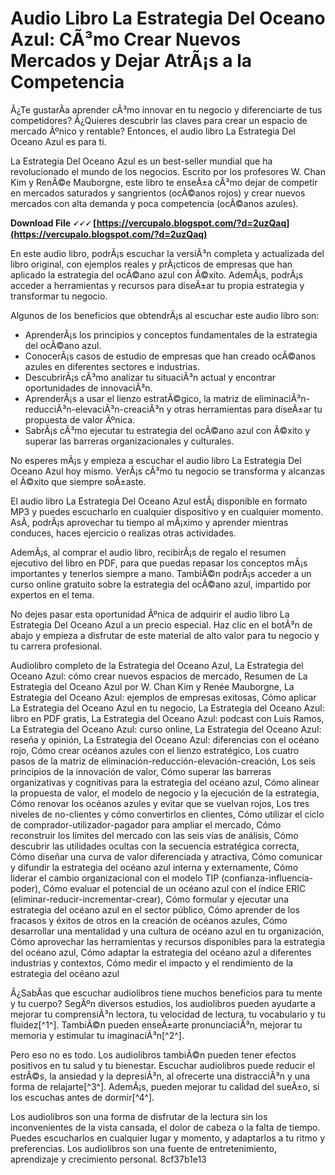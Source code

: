 # Audio Libro La Estrategia Del Oceano Azul: CÃ³mo Crear Nuevos Mercados y Dejar AtrÃ¡s a la Competencia
  
Â¿Te gustarÃ­a aprender cÃ³mo innovar en tu negocio y diferenciarte de tus competidores? Â¿Quieres descubrir las claves para crear un espacio de mercado Ãºnico y rentable? Entonces, el audio libro La Estrategia Del Oceano Azul es para ti.
  
La Estrategia Del Oceano Azul es un best-seller mundial que ha revolucionado el mundo de los negocios. Escrito por los profesores W. Chan Kim y RenÃ©e Mauborgne, este libro te enseÃ±a cÃ³mo dejar de competir en mercados saturados y sangrientos (ocÃ©anos rojos) y crear nuevos mercados con alta demanda y poca competencia (ocÃ©anos azules).
 
**Download File 🗸🗸🗸 [https://vercupalo.blogspot.com/?d=2uzQaq](https://vercupalo.blogspot.com/?d=2uzQaq)**


  
En este audio libro, podrÃ¡s escuchar la versiÃ³n completa y actualizada del libro original, con ejemplos reales y prÃ¡cticos de empresas que han aplicado la estrategia del ocÃ©ano azul con Ã©xito. AdemÃ¡s, podrÃ¡s acceder a herramientas y recursos para diseÃ±ar tu propia estrategia y transformar tu negocio.
  
Algunos de los beneficios que obtendrÃ¡s al escuchar este audio libro son:
  
- AprenderÃ¡s los principios y conceptos fundamentales de la estrategia del ocÃ©ano azul.
- ConocerÃ¡s casos de estudio de empresas que han creado ocÃ©anos azules en diferentes sectores e industrias.
- DescubrirÃ¡s cÃ³mo analizar tu situaciÃ³n actual y encontrar oportunidades de innovaciÃ³n.
- AprenderÃ¡s a usar el lienzo estratÃ©gico, la matriz de eliminaciÃ³n-reducciÃ³n-elevaciÃ³n-creaciÃ³n y otras herramientas para diseÃ±ar tu propuesta de valor Ãºnica.
- SabrÃ¡s cÃ³mo ejecutar tu estrategia del ocÃ©ano azul con Ã©xito y superar las barreras organizacionales y culturales.

No esperes mÃ¡s y empieza a escuchar el audio libro La Estrategia Del Oceano Azul hoy mismo. VerÃ¡s cÃ³mo tu negocio se transforma y alcanzas el Ã©xito que siempre soÃ±aste.
  
El audio libro La Estrategia Del Oceano Azul estÃ¡ disponible en formato MP3 y puedes escucharlo en cualquier dispositivo y en cualquier momento. AsÃ­, podrÃ¡s aprovechar tu tiempo al mÃ¡ximo y aprender mientras conduces, haces ejercicio o realizas otras actividades.
  
AdemÃ¡s, al comprar el audio libro, recibirÃ¡s de regalo el resumen ejecutivo del libro en PDF, para que puedas repasar los conceptos mÃ¡s importantes y tenerlos siempre a mano. TambiÃ©n podrÃ¡s acceder a un curso online gratuito sobre la estrategia del ocÃ©ano azul, impartido por expertos en el tema.
  
No dejes pasar esta oportunidad Ãºnica de adquirir el audio libro La Estrategia Del Oceano Azul a un precio especial. Haz clic en el botÃ³n de abajo y empieza a disfrutar de este material de alto valor para tu negocio y tu carrera profesional.
 
Audiolibro completo de la Estrategia del Oceano Azul,  La Estrategia del Oceano Azul: cómo crear nuevos espacios de mercado,  Resumen de La Estrategia del Oceano Azul por W. Chan Kim y Renée Mauborgne,  La Estrategia del Oceano Azul: ejemplos de empresas exitosas,  Cómo aplicar La Estrategia del Oceano Azul en tu negocio,  La Estrategia del Oceano Azul: libro en PDF gratis,  La Estrategia del Oceano Azul: podcast con Luis Ramos,  La Estrategia del Oceano Azul: curso online,  La Estrategia del Oceano Azul: reseña y opinión,  La Estrategia del Oceano Azul: diferencias con el océano rojo,  Cómo crear océanos azules con el lienzo estratégico,  Los cuatro pasos de la matriz de eliminación-reducción-elevación-creación,  Los seis principios de la innovación de valor,  Cómo superar las barreras organizativas y cognitivas para la estrategia del océano azul,  Cómo alinear la propuesta de valor, el modelo de negocio y la ejecución de la estrategia,  Cómo renovar los océanos azules y evitar que se vuelvan rojos,  Los tres niveles de no-clientes y cómo convertirlos en clientes,  Cómo utilizar el ciclo de comprador-utilizador-pagador para ampliar el mercado,  Cómo reconstruir los límites del mercado con las seis vías de análisis,  Cómo descubrir las utilidades ocultas con la secuencia estratégica correcta,  Cómo diseñar una curva de valor diferenciada y atractiva,  Cómo comunicar y difundir la estrategia del océano azul interna y externamente,  Cómo liderar el cambio organizacional con el modelo TIP (confianza-influencia-poder),  Cómo evaluar el potencial de un océano azul con el índice ERIC (eliminar-reducir-incrementar-crear),  Cómo formular y ejecutar una estrategia del océano azul en el sector público,  Cómo aprender de los fracasos y éxitos de otros en la creación de océanos azules,  Cómo desarrollar una mentalidad y una cultura de océano azul en tu organización,  Cómo aprovechar las herramientas y recursos disponibles para la estrategia del océano azul,  Cómo adaptar la estrategia del océano azul a diferentes industrias y contextos,  Cómo medir el impacto y el rendimiento de la estrategia del océano azul
  
Â¿SabÃ­as que escuchar audiolibros tiene muchos beneficios para tu mente y tu cuerpo? SegÃºn diversos estudios, los audiolibros pueden ayudarte a mejorar tu comprensiÃ³n lectora, tu velocidad de lectura, tu vocabulario y tu fluidez[^1^]. TambiÃ©n pueden enseÃ±arte pronunciaciÃ³n, mejorar tu memoria y estimular tu imaginaciÃ³n[^2^].
  
Pero eso no es todo. Los audiolibros tambiÃ©n pueden tener efectos positivos en tu salud y tu bienestar. Escuchar audiolibros puede reducir el estrÃ©s, la ansiedad y la depresiÃ³n, al ofrecerte una distracciÃ³n y una forma de relajarte[^3^]. AdemÃ¡s, pueden mejorar tu calidad del sueÃ±o, si los escuchas antes de dormir[^4^].
  
Los audiolibros son una forma de disfrutar de la lectura sin los inconvenientes de la vista cansada, el dolor de cabeza o la falta de tiempo. Puedes escucharlos en cualquier lugar y momento, y adaptarlos a tu ritmo y preferencias. Los audiolibros son una fuente de entretenimiento, aprendizaje y crecimiento personal.
 8cf37b1e13
 
